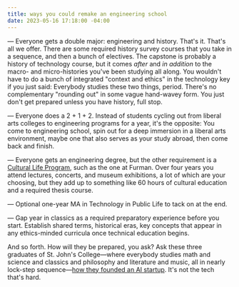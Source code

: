 ```yaml
---
title: ways you could remake an engineering school
date: 2023-05-16 17:18:00 -04:00
---
```


— Everyone gets a double major: engineering and history. That's it. That's all we offer. There are some required history survey courses that you take in a sequence, and then a bunch of electives. The capstone is probably a history of technology course, but it comes *after* and *in addition* to the macro- and micro-histories you've been studying all along. You wouldn't have to do a bunch of integrated "context and ethics" in the technology key if you just said: Everybody studies these two things, period. There's no complementary "rounding out" in some vague hand-wavey form. You just don't get prepared unless you have history, full stop.

— Everyone does a 2 + 1 + 2. Instead of students cycling out from liberal arts colleges to engineering programs for a year, it's the opposite: You come to engineering school, spin out for a deep immersion in a liberal arts environment, maybe one that also serves as your study abroad, then come back and finish.

— Everyone gets an engineering degree, but the other requirement is a [Cultural Life Program](https://www.furman.edu/academics/cultural-life-program/), such as the one at Furman. Over four years you attend lectures, concerts, and museum exhibitions, a lot of which are your choosing, but they add up to something like 60 hours of cultural education and a required thesis course.

— Optional one-year MA in Technology in Public Life to tack on at the end.

— Gap year in classics as a required preparatory experience before you start. Establish shared terms, historical eras, key concepts that appear in any ethics-minded curricula once technical education begins.

And so forth. How will they be prepared, you ask? Ask these three graduates of St. John's College—where everybody studies math and science and classics and philosophy and literature and music, all in nearly lock-step sequence—[how they founded an AI startup](https://www.sjc.edu/news/ai-startup-natural-place-johnnies). It's not the tech that's hard.

